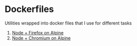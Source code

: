 # Dockerfiles

Utilities wrapped into docker files that I use for different tasks

1. [Node + Firefox on Alpine](node-firefox-alpine/README.md)
2. [Node + Chromium on Alpine](node-chromium-alpine/README.md)
